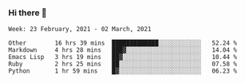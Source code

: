 ### Hi there 👋

<!--START_SECTION:waka-->
```text
Week: 23 February, 2021 - 02 March, 2021

Other        16 hrs 39 mins  █████████████░░░░░░░░░░░░   52.24 % 
Markdown     4 hrs 28 mins   ███▓░░░░░░░░░░░░░░░░░░░░░   14.04 % 
Emacs Lisp   3 hrs 19 mins   ██▓░░░░░░░░░░░░░░░░░░░░░░   10.44 % 
Ruby         2 hrs 25 mins   ██░░░░░░░░░░░░░░░░░░░░░░░   07.58 % 
Python       1 hr 59 mins    █▓░░░░░░░░░░░░░░░░░░░░░░░   06.23 % 
```
<!--END_SECTION:waka-->

<!--
**yqmmm/yqmmm** is a ✨ _special_ ✨ repository because its `README.md` (this file) appears on your GitHub profile.

Here are some ideas to get you started:

- 🔭 I’m currently working on ...
- 🌱 I’m currently learning ...
- 👯 I’m looking to collaborate on ...
- 🤔 I’m looking for help with ...
- 💬 Ask me about ...
- 📫 How to reach me: ...
- 😄 Pronouns: ...
- ⚡ Fun fact: ...
-->
